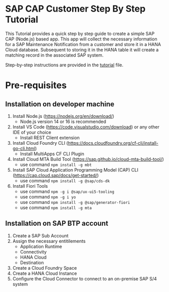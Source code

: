 # SAP CAP Customer Step By Step Tutorial 

This Tutorial provides a quick step by step guide to create a simple SAP CAP (Node.js) based app. This app will collect the necessary information for a SAP Maintenance Notification from a customer and store it in a HANA Cloud database. Subsequent to storing it in the HANA table it will create a matching record in the associated SAP system. 

Step-by-step instructions are provided in the [tutorial](./tutorial.md) file.

# Pre-requisites
## Installation on developer machine
1. Install Node.js (https://nodejs.org/en/download/) 
    - Node.js version 14 or 16 is recommended
2. Install VS Code (https://code.visualstudio.com/download) or any other IDE of your choice
    - Install REST Client extension
3. Install Cloud Foundry CLI (https://docs.cloudfoundry.org/cf-cli/install-go-cli.html)
    - Install MultiApps CF CLI Plugin
4. Install Cloud MTA Build Tool (https://sap.github.io/cloud-mta-build-tool/)
    - use command `npm install -g mbt`
5. Install SAP Cloud Application Programming Model (CAP) CLI (https://cap.cloud.sap/docs/get-started/)
    - use command `npm install -g @sap/cds-dk`
5. Install Fiori Tools
    - use command `npm -g i @sap/ux-ui5-tooling`
    - use command `npm -g i yo`
    - use command `npm install -g @sap/generator-fiori`
    - use command `npm install -g mta`

## Installation on SAP BTP account
1. Create a SAP Sub Account
2. Assign the necessary entitilements
    - Application Runtime
    - Connectivity
    - HANA Cloud
    - Destination
2. Create a Cloud Foundry Space
3. Create a HANA Cloud Instance
4. Configure the Cloud Connector to connect to an on-premise SAP S/4 system 




